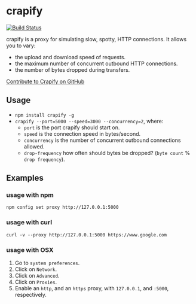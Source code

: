 # crapify

[![Build Status](https://travis-ci.org/bcoe/crapify.png)](https://travis-ci.org/bcoe/crapify)

crapify is a proxy for simulating slow, spotty, HTTP connections. It allows you to vary:

* the upload and download speed of requests.
* the maximum number of concurrent outbound HTTP connections.
* the number of bytes dropped during transfers.

[Contribute to Crapify on GitHub](https://github.com/bcoe/crapify)

## Usage

* `npm install crapify -g`
* `crapify --port=5000 --speed=3000 --concurrency=2`, where:
  * `port` is the port crapify should start on.
  * `speed` is the connection speed in bytes/second.
  * `concurrency` is the number of concurrent outbound connections allowed.
  * `drop-frequency` how often should bytes be dropped? (`byte count` % `drop frequency`).

## Examples

### usage with npm

`npm config set proxy http://127.0.0.1:5000`

### usage with curl

`curl -v --proxy http://127.0.0.1:5000 https://www.google.com`

### usage with OSX

1. Go to `system preferences`.
2. Click on `Network`.
3. Click on `Advanced`.
4. Click on `Proxies`.
5. Enable an `http`, and an `https` proxy, with `127.0.0.1`, and `:5000`, respectively.
